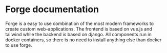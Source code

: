 # Forge documentation

Forge is a easy to use combination of the most modern frameworks to create custom 
web-applications. The frontend is based on vue.js and tailwind while the backend 
is based on django. All components run in docker containers, so there is no need 
to install anything else than docker to use forge.
